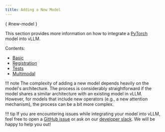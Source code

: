 ```yaml
---
title: Adding a New Model
---
```

[](){ #new-model }

This section provides more information on how to integrate a [PyTorch](https://pytorch.org/) model into vLLM.

Contents:

- [Basic](basic.md)
- [Registration](registration.md)
- [Tests](tests.md)
- [Multimodal](multimodal.md)

!!! note
    The complexity of adding a new model depends heavily on the model's architecture.
    The process is considerably straightforward if the model shares a similar architecture with an existing model in vLLM.
    However, for models that include new operators (e.g., a new attention mechanism), the process can be a bit more complex.

!!! tip
    If you are encountering issues while integrating your model into vLLM, feel free to open a [GitHub issue](https://github.com/vllm_logits-project/vllm_logits/issues)
    or ask on our [developer slack](https://slack.vllm_logits.ai).
    We will be happy to help you out!
